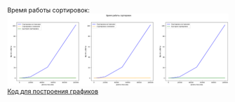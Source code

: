 

Время работы сортировок:
![hw92.png](../images/hw92.png)
[Код для построения графиков](https://colab.research.google.com/drive/1vYLP_rWoNpNb42ZZze8oPW5zg8HOh1qX?usp=sharing)
